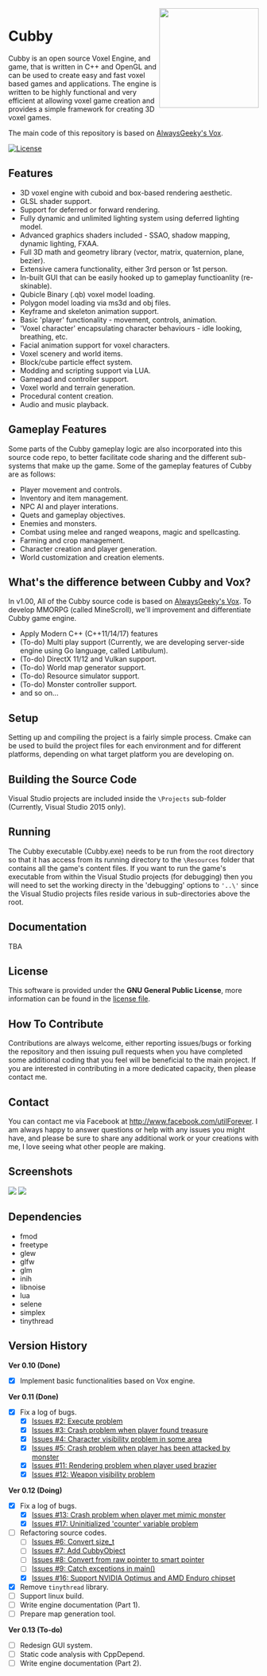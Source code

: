 <img src="https://github.com/MineScroll/Cubby/blob/master/CubbyLogo.png" align="right" width="200" height="200" />

# Cubby

Cubby is an open source Voxel Engine, and game, that is written in C++ and OpenGL and can be used to create easy and fast voxel based games and applications. The engine is written to be highly functional and very efficient at allowing voxel game creation and provides a simple framework for creating 3D voxel games.

The main code of this repository is based on [AlwaysGeeky's Vox](https://github.com/AlwaysGeeky/Vox).

[![License](https://img.shields.io/badge/Licence-GNU-blue.svg)](https://github.com/MineScroll/Cubby/blob/master/LICENSE.md)

## Features

* 3D voxel engine with cuboid and box-based rendering aesthetic. 
* GLSL shader support.
* Support for deferred or forward rendering.
* Fully dynamic and unlimited lighting system using deferred lighting model.
* Advanced graphics shaders included - SSAO, shadow mapping, dynamic lighting, FXAA.
* Full 3D math and geometry library (vector, matrix, quaternion, plane, bezier).
* Extensive camera functionality, either 3rd person or 1st person.
* In-built GUI that can be easily hooked up to gameplay functioanlity (re-skinable).
* Qubicle Binary (.qb) voxel model loading.
* Polygon model loading via ms3d and obj files.
* Keyframe and skeleton animation support.
* Basic 'player' functionality - movement, controls, animation.
* 'Voxel character' encapsulating character behaviours - idle looking, breathing, etc.
* Facial animation support for voxel characters.
* Voxel scenery and world items.
* Block/cube particle effect system.
* Modding and scripting support via LUA.
* Gamepad and controller support.
* Voxel world and terrain generation.
* Procedural content creation.
* Audio and music playback.

## Gameplay Features

Some parts of the Cubby gameplay logic are also incorporated into this source code repo, to better facilitate code sharing and the different sub-systems that make up the game. Some of the gameplay features of Cubby are as follows:

* Player movement and controls.
* Inventory and item management.
* NPC AI and player interations.
* Quets and gameplay objectives.
* Enemies and monsters.
* Combat using melee and ranged weapons, magic and spellcasting.
* Farming and crop management.
* Character creation and player generation.
* World customization and creation elements.

## What's the difference between Cubby and Vox?

In v1.00, All of the Cubby source code is based on [AlwaysGeeky's Vox](https://github.com/AlwaysGeeky/Vox). To develop MMORPG (called MineScroll), we'll improvement and differentiate Cubby game engine.

* Apply Modern C++ (C++11/14/17) features
* (To-do) Multi play support (Currently, we are developing server-side engine using Go language, called Latibulum).
* (To-do) DirectX 11/12 and Vulkan support.
* (To-do) World map generator support.
* (To-do) Resource simulator support.
* (To-do) Monster controller support.
* and so on...

## Setup
Setting up and compiling the project is a fairly simple process. Cmake can be used to build the project files for each environment and for different platforms, depending on what target platform you are developing on.

## Building the Source Code

Visual Studio projects are included inside the ```\Projects``` sub-folder (Currently, Visual Studio 2015 only).

## Running

The Cubby executable (Cubby.exe) needs to be run from the root directory so that it has access from its running directory to the ```\Resources``` folder that contains all the game's content files. If you want to run the game's executable from within the Visual Studio projects (for debugging) then you will need to set the working directy in the 'debugging' options to ```'..\'``` since the Visual Studio projects files reside various in sub-directories above the root.

## Documentation

TBA

## License

This software is provided under the **GNU General Public License**, more information can be found in the [license file](https://github.com/MineScroll/Cubby/blob/master/LICENSE.md).

## How To Contribute

Contributions are always welcome, either reporting issues/bugs or forking the repository and then issuing pull requests when you have completed some additional coding that you feel will be beneficial to the main project. If you are interested in contributing in a more dedicated capacity, then please contact me.

## Contact

You can contact me via Facebook at http://www.facebook.com/utilForever. I am always happy to answer questions or help with any issues you might have, and please be sure to share any additional work or your creations with me, I love seeing what other people are making.

## Screenshots

<img src="https://github.com/MineScroll/Cubby/blob/master/Screenshots/Normal.PNG" />

<img src="https://github.com/MineScroll/Cubby/blob/master/Screenshots/LootingTreasure.PNG" />

## Dependencies

* fmod
* freetype
* glew
* glfw
* glm
* inih
* libnoise
* lua
* selene
* simplex
* tinythread

## Version History

**Ver 0.10 (Done)** 

- [x] Implement basic functionalities based on Vox engine.

**Ver 0.11 (Done)**

- [x] Fix a log of bugs.
  - [x] [Issues #2: Execute problem](https://github.com/MineScroll/Cubby/issues/2)
  - [x] [Issues #3: Crash problem when player found treasure](https://github.com/MineScroll/Cubby/issues/3)
  - [x] [Issues #4: Character visibility problem in some area](https://github.com/MineScroll/Cubby/issues/4)
  - [x] [Issues #5: Crash problem when player has been attacked by monster](https://github.com/MineScroll/Cubby/issues/5)
  - [x] [Issues #11: Rendering problem when player used brazier](https://github.com/MineScroll/Cubby/issues/11)
  - [x] [Issues #12: Weapon visibility problem](https://github.com/MineScroll/Cubby/issues/12)

**Ver 0.12 (Doing)**

- [x] Fix a log of bugs.
  - [x] [Issues #13: Crash problem when player met mimic monster](https://github.com/MineScroll/Cubby/issues/13)
  - [x] [Issues #17: Uninitialized 'counter' variable problem](https://github.com/MineScroll/Cubby/issues/17)
- [ ] Refactoring source codes.
  - [ ] [Issues #6: Convert size_t](https://github.com/MineScroll/Cubby/issues/6)
  - [ ] [Issues #7: Add CubbyObject](https://github.com/MineScroll/Cubby/issues/7)
  - [ ] [Issues #8: Convert from raw pointer to smart pointer](https://github.com/MineScroll/Cubby/issues/8)
  - [ ] [Issues #9: Catch exceptions in main()](https://github.com/MineScroll/Cubby/issues/9)
  - [x] [Issues #16: Support NVIDIA Optimus and AMD Enduro chipset](https://github.com/MineScroll/Cubby/issues/16)
- [x] Remove `tinythread` library.
- [ ] Support linux build.
- [ ] Write engine documentation (Part 1).
- [ ] Prepare map generation tool.

**Ver 0.13 (To-do)**

- [ ] Redesign GUI system.
- [ ] Static code analysis with CppDepend. 
- [ ] Write engine documentation (Part 2).